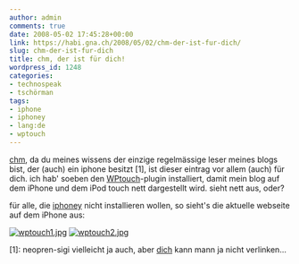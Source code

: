 ```yaml
---
author: admin
comments: true
date: 2008-05-02 17:45:28+00:00
link: https://habi.gna.ch/2008/05/02/chm-der-ist-fur-dich/
slug: chm-der-ist-fur-dich
title: chm, der ist für dich!
wordpress_id: 1248
categories:
- technospeak
- tschörman
tags:
- iphone
- iphoney
- lang:de
- wptouch
---
```


[chm](http://bloxxs.ch/), da du meines wissens der einzige regelmässige leser meines blogs bist, der (auch) ein iphone besitzt [1], ist dieser eintrag vor allem (auch) für dich. ich hab' soeben den [WPtouch](http://www.bravenewcode.com/wptouch/)-plugin installiert, damit mein blog auf dem iPhone und dem iPod touch nett dargestellt wird. sieht nett aus, oder?

für alle, die [iphoney](http://www.marketcircle.com/iphoney/) nicht installieren wollen, so sieht's die aktuelle webseite auf dem iPhone aus:

[![wptouch1.jpg](https://habi.gna.ch/wp-content/uploads/2008/05/wptouch11.jpg)](https://habi.gna.ch/wp-content/uploads/2008/05/wptouch1.jpg) [![wptouch2.jpg](https://habi.gna.ch/wp-content/uploads/2008/05/wptouch21.jpg)](https://habi.gna.ch/wp-content/uploads/2008/05/wptouch2.jpg)

[1]: neopren-sigi vielleicht ja auch, aber [dich](http://skooba.com/) kann mann ja nicht verlinken...
